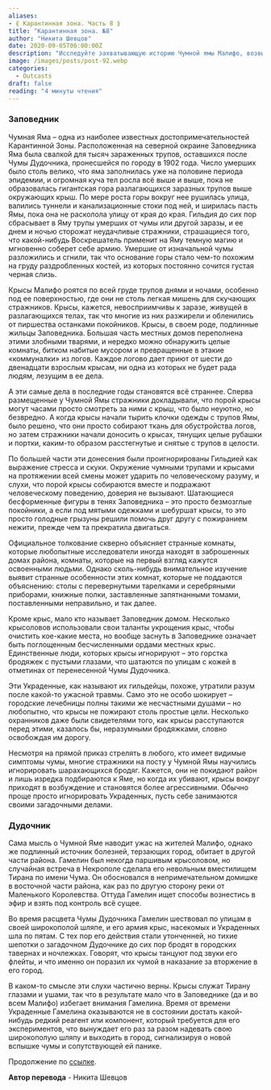 ```yaml
---
aliases: 
- ⟪ Карантинная зона. Часть 8 ⟫
title: "Карантинная зона. №8"
author: "Никита Шевцов"
date: 2020-09-05T06:00:00Z
description: "Исследуйте захватывающую историю Чумной ямы Малифо, возвышающейся горы разлагающихся тел. Будьте осторожны, слухи изобилуют темной магией и ритуалами воскрешения, проводимыми в тенях, а зловоние разложения никогда не исчезает в воздухе."
image: /images/posts/post-92.webp
categories: 
  - Outcasts
draft: false
reading: "4 минуты чтения"
---
```



### Заповедник

Чумная Яма – одна из наиболее известных достопримечательностей Карантинной Зоны. Расположенная на северной окраине Заповедника Яма была свалкой для тысяч зараженных трупов, оставшихся после Чумы Дудочника, пронесшейся по городу в 1902 года. Число умерших было столь велико, что яма заполнилась уже на половине периода эпидемии, и огромная куча тел росла всё выше и выше, пока не образовалась гигантская гора разлагающихся заразных трупов выше окружающих крыш. По мере роста горы вокруг нее рушилась улица, валились туннели и канализационные стоки под ней, и ширилась пасть Ямы, пока она не расколола улицу от края до края. Гильдия до сих пор сбрасывает в Яму трупы умерших от чумы или другой заразы, и ее днем и ночью сторожат неудачливые стражники, страшащиеся того, что какой-нибудь Воскрешатель применит на Яму темную магию и мгновенно соберет себе армию. Умершие от изначальной чумы разложились и сгнили, так что основание горы стало чем-то похожим на груду раздробленных костей, из которых постоянно сочится густая черная слизь.

Крысы Малифо роятся по всей груде трупов днями и ночами, особенно под ее поверхностью, где они не столь легкая мишень для скучающих стражников. Крысы, кажется, невосприимчивы к заразе, живущей в разлагающихся телах, так что многие из них разжирели и обленились от пиршества останками покойников. Крысы, в своем роде, подлинные жильцы Заповедника. Большая часть местных домов переполнена этими злобными тварями, и нередко можно обнаружить целые комнаты, битком набитые мусором и превращенные в этакие «коммуналки» из логов. Каждое логово дает приют от шести до двенадцати взрослым крысам, ни одна из которых не будет рада людям, лезущим в ее дела.

А эти самые дела в последние годы становятся всё страннее. Сперва размещенные у Чумной Ямы стражники докладывали, что порой крысы могут часами просто смотреть за ними с крыш, что было неуютно, но безвредно. А когда крысы начали тырить клочки одежды с трупов Ямы, было решено, что они просто собирают ткань для обустройства логов, но затем стражники начали доносить о крысах, тянущих целые рубашки и портки, каким-то образом расстегнутые и снятые с трупов в целости.

По большей части эти донесения были проигнорированы Гильдией как выражение стресса и скуки. Окружение чумными трупами и крысами на протяжении всей смены может ударить по человеческому разуму, и слухи, что порой крысы собираются вместе и подражают человеческому поведению, доверия не вызывают. Шатающиеся бесформенные фигуры в тенях Заповедника – это просто безмозглые покойники, а если под мятыми одежками и шебуршат крысы, то это просто голодные грызуны решили помочь друг другу с пожиранием нежити, прежде чем та прекратила двигаться.

Официальное толкование скверно объясняет странные комнаты, которые любопытные исследователи иногда находят в заброшенных домах района, комнаты, которые на первый взгляд кажутся освоенными людьми. Однако сколь-нибудь внимательное изучение выявит странные особенности этих комнат, которые не поддаются объяснению: столы с перевернутыми тарелками и серебряными приборами, книжные полки, заставленные запятнанными томами, поставленными неправильно, и так далее.

Кроме крыс, мало кто называет Заповедник домом. Несколько крысоловов использовали свои таланты укрощения крыс, чтобы очистить кое-какие места, но вообще заснуть в Заповеднике означает быть поглощенным бесчисленными ордами местных крыс. Единственные люди, которых крысы игнорируют – это горстка бродяжек с пустыми глазами, что шатаются по улицам с кожей в отметинах от перенесенной Чумы Дудочника.

Эти Украденные, как называют их гильдейцы, похоже, утратили разум после какой-то ужасной травмы. Само это не особо шокирует – городские лечебницы полны такими же несчастными душами – но любопытно, что крысы не пожирают столь простые цели. Несколько охранников даже были свидетелями того, как крысы расступаются перед этими, казалось бы, неразумными бродяжками, словно освобождая им дорогу.

Несмотря на прямой приказ стрелять в любого, кто имеет видимые симптомы чумы, многие стражники на посту у Чумной Ямы научились игнорировать шарахающихся бродяг. Кажется, они не покидают район и лишь изредка подбираются к Яме, но когда их убивают, крысы вокруг приходят в возбуждение и становятся более агрессивными. Обычно проще просто игнорировать Украденных, пусть себе занимаются своими загадочными делами.

### Дудочник

Сама мысль о Чумной Яме наводит ужас на жителей Малифо, однако же подлинный источник болезней, терзающих город, обитает в другой части района. Гамелин был некогда паршивым крысоловом, но случайная встреча в Некрополе сделала его невольным вместилищем Тирана по имени Чума. Он обосновался в непримечательном домишке в восточной части района, как раз по другую сторону реки от Маленького Королевства. Оттуда Гамелин ищет способы вознестись в эфир и взять под контроль всё сущее.

Во время расцвета Чумы Дудочника Гамелин шествовал по улицам в своей широкополой шляпе, и его армия крыс, насекомых и Украденных шла по пятам. С тех пор его действия стали утонченней, но тихие шепотки о загадочном Дудочнике до сих пор бродят в городских тавернах и ночлежках. Говорят, что крысы танцуют под звуки его флейты, и что именно он поразил их чумой в наказание за вторжение в его город.

В каком-то смысле эти слухи частично верны. Крысы служат Тирану глазами и ушами, так что в результате мало что в Заповеднике (да и во всем Малифо) избегает внимания Гамелина. Время от времени Украденные Гамелина оказываются не в состоянии достать какой-нибудь редкий реагент или компонент, который требуется для его экспериментов, что вынуждает его раз за разом надевать свою широкополую шляпу и выходить в город, сигнализируя о новой вспышке чумы и сопутствующей ей панике.


Продолжение по [ссылке](http://malifaux.vercel.app/posts/post-93).


**Автор перевода** - Никита Шевцов

